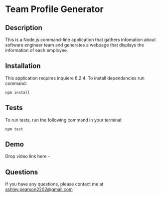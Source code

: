 # Team Profile Generator

## Description
This is a Node.js command-line application that gathers infomation about software engineer team and generates a webpage that displays the information of each employee. 

## Installation
This application requires inquiere 8.2.4. To install dependancies run command: 

``
npm install 
``


## Tests
To run tests, run the following command in your terminal:

``
npm test
``

## Demo
Drop video link here - 


## Questions
If you have any questions, please contact me at ashley.pearson2202@gmail.com
